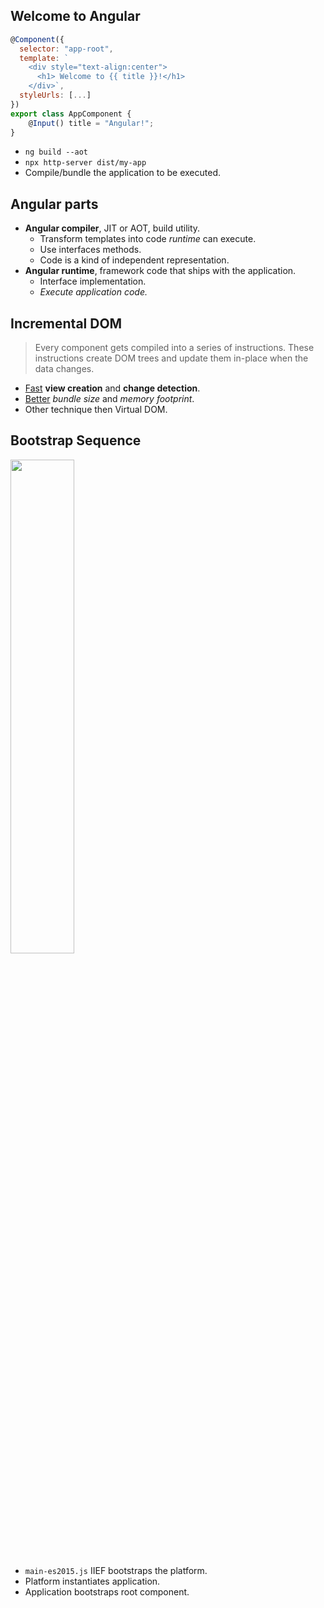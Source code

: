 ## Welcome to Angular

```javascript
@Component({
  selector: "app-root",
  template: `
    <div style="text-align:center">
      <h1> Welcome to {{ title }}!</h1>
    </div>`,
  styleUrls: [...]
})
export class AppComponent {
    @Input() title = "Angular!";
}
```

- `ng build --aot`
- `npx http-server dist/my-app`
- Compile/bundle the application to be executed.


## Angular parts

- **Angular compiler**, JIT or AOT, build utility.
  - Transform templates into code *runtime* can execute.
  - Use interfaces methods.
  - Code is a kind of independent representation.
- **Angular runtime**, framework code that ships with the application.
  - Interface implementation.
  - *Execute application code.*


## Incremental DOM

>Every component gets compiled into a series of instructions.
>These instructions create DOM trees and update them in-place when the data changes.

- [Fast](http://google.github.io/incremental-dom/#why-incremental-dom) **view creation** and **change detection**.
- [Better](https://medium.com/google-developers/introducing-incremental-dom-e98f79ce2c5f) *bundle size* and *memory footprint*.
- Other technique then Virtual DOM.


## Bootstrap Sequence

<img src="./images/angular-platform.png" width="45%">

- `main-es2015.js` IIEF bootstraps the platform.
- Platform instantiates application.
- Application bootstraps root component.